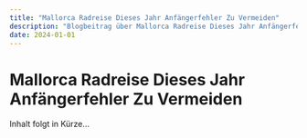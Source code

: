 ```yaml
---
title: "Mallorca Radreise Dieses Jahr Anfängerfehler Zu Vermeiden"
description: "Blogbeitrag über Mallorca Radreise Dieses Jahr Anfängerfehler Zu Vermeiden"
date: 2024-01-01
---
```


# Mallorca Radreise Dieses Jahr Anfängerfehler Zu Vermeiden

Inhalt folgt in Kürze...
